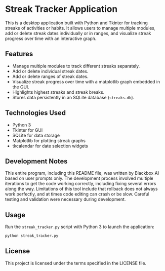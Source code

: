 # Streak Tracker Application

This is a desktop application built with Python and Tkinter for tracking streaks of activities or habits. It allows users to manage multiple modules, add or delete streak dates individually or in ranges, and visualize streak progress over time with an interactive graph.

## Features

- Manage multiple modules to track different streaks separately.
- Add or delete individual streak dates.
- Add or delete ranges of streak dates.
- Visualize streak progress over time with a matplotlib graph embedded in the GUI.
- Highlights highest streaks and streak breaks.
- Stores data persistently in an SQLite database (`streaks.db`).

## Technologies Used

- Python 3
- Tkinter for GUI
- SQLite for data storage
- Matplotlib for plotting streak graphs
- tkcalendar for date selection widgets

## Development Notes

This entire program, including this README file, was written by Blackbox AI based on user prompts only. The development process involved multiple iterations to get the code working correctly, including fixing several errors along the way. Limitations of this tool include that rollback does not always work perfectly, and at times code editing can crash or be slow. Careful testing and validation were necessary during development.


## Usage

Run the `streak_tracker.py` script with Python 3 to launch the application:

```bash
python streak_tracker.py
```

## License

This project is licensed under the terms specified in the LICENSE file.
